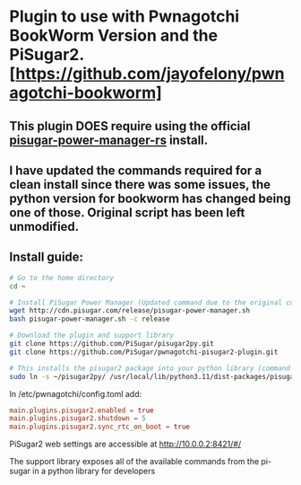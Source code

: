 # Plugin to use with Pwnagotchi BookWorm Version and the PiSugar2. [https://github.com/jayofelony/pwnagotchi-bookworm]

## This plugin DOES require using the official [pisugar-power-manager-rs](https://github.com/PiSugar/pisugar-power-manager-rs) install. 

## I have updated the commands required for a clean install since there was some issues, the python version for bookworm has changed being one of those. Original script has been left unmodified. 

## Install guide:

```bash
# Go to the home directory
cd ~

# Install PiSugar Power Manager (Updated command due to the original curl command having issues when selecting an item)
wget http://cdn.pisugar.com/release/pisugar-power-manager.sh
bash pisugar-power-manager.sh -c release

# Download the plugin and support library
git clone https://github.com/PiSugar/pisugar2py.git
git clone https://github.com/PiSugar/pwnagotchi-pisugar2-plugin.git

# This installs the pisugar2 package into your python library (command updated for jayfelony image using python3.11)
sudo ln -s ~/pisugar2py/ /usr/local/lib/python3.11/dist-packages/pisugar2

```


In /etc/pwnagotchi/config.toml add:
```toml
main.plugins.pisugar2.enabled = true
main.plugins.pisugar2.shutdown = 5
main.plugins.pisugar2.sync_rtc_on_boot = true
```



PiSugar2 web settings are accessible at http://10.0.0.2:8421/#/

The support library exposes all of the available commands from the pi-sugar in a python library for developers
